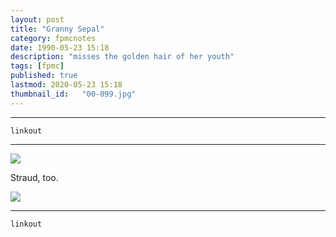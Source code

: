 ```yaml
---
layout: post
title: "Granny Sepal"
category: fpmcnotes
date: 1990-05-23 15:18
description: "misses the golden hair of her youth"
tags: [fpmc]
published: true
lastmod: 2020-05-23 15:18
thumbnail_id:	"00-099.jpg"
---
```


*****

`linkout`

*****

<img src="{{ site.url }}/assets/img/ca40.jpg" />

Straud, too.

<img src="{{ site.url }}/assets/img/ca41.jpg" />


*****
`linkout`
